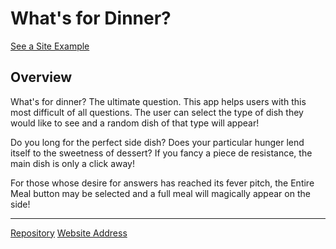 # What's for Dinner?
[See a Site Example](https://imgur.com/KPu5CER)
## Overview
What's for dinner? The ultimate question. This app helps users with this most difficult of all questions. The user can select the type of dish they would like to see and a random dish of that type will appear!

Do you long for the perfect side dish? Does your particular hunger lend itself to the sweetness of dessert? If you fancy a piece de resistance, the main dish is only a click away!

For those whose desire for answers has reached its fever pitch, the Entire Meal button may be selected and a full meal will magically appear on the side!

---


 [Repository](git@github.com:KATIETOLER/whats-for-dinner.git)
 [Website Address](https://katietoler.github.io/whats-for-dinner/)
